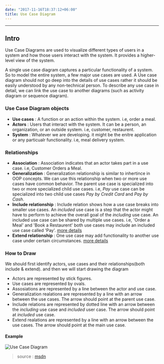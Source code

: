 ```yaml
---
date: "2017-11-16T18:37:12+06:00"
title: Use Case Diagram
---
```


---

## Intro
Use Case Diagrams are used to visualize different types of users in a system and how those users interact with the system. It provides a higher-level view of the system.

A single use case diagram captures a particular functionality of a system. So to model the entire system, a few major use cases are used. A Use case diagram should not go deep into the details of use cases rather it should be easily understood by any non-technical person. To describe any use case in detail, we can link the use case to another diagrams (such as activity diagram or sequence diagram).

### Use Case Diagram objects

- **Use cases** : A function or an action within the system. i.e, order a meal.
- **Actors** : Users that interact with the system. It can be a person, an organization, or an outside system. i.e, customer, restaurent.
- **System** : Whatever we are developing. it might be the enitre application or any particualr functionality. i.e, meal delivery system.


### Relationships

- **Association** : Association indicates that an actor takes part in a use case. i.e, Customer Orders a Meal.
- **Generalization** : Generalization relationship is similar to inhertince in OOP concepts. We can use this relationship when two or more use cases have common behavior. The parent use case is specialized into two or more specialized child use cases. i.e, *Pay* use case can be specialized into two child use cases *Pay by Credit Card* and *Pay by Cash*.
- **Include relationship** : Include relation shows how a use case breaks into smaller use cases. An *included* use case is a step that the actor might have to perform to achieve the overall goal of the *including* use case. An included use case can be shared by multiple use cases. i.e, 'Order a Meal' and 'Book a Restaurent' both use cases may include an included use case called 'Pay'. [more details](https://msdn.microsoft.com/en-us/library/dd409432.aspx#Include)
- **Extend relationship** : One use case may add functionality to another use case under certain circumstances. [more details](https://msdn.microsoft.com/en-us/library/dd409432.aspx#Extend)


### How to Draw

We should first identify actors, use cases and their relationships(both include & extend). and then we will start drawing the diagram

  - Actors are represented by stick figures.
  - Use cases are represented by ovals.
  - Assosiations are represented by a line between the actor and use case.
  - Generalization realations are represented by a line with an arrow between the use cases. The arrow should point at the parent use case.
  - Include relations are represented by dotted line with an arrow between the *including* use case and *included* user case. The arrow should point at *included* use case.
  - Extend realations are represented by a line with an arrow between the use cases. The arrow should point at the main use case.

#### Example 

![Use Case Diagram](https://docs.microsoft.com/en-us/previous-versions/visualstudio/visual-studio-2015/modeling/media/uml-ucovactor.png?view=vs-2015 "Use Case Diagram")

> source : [msdn](https://msdn.microsoft.com/en-us/library/dd409427.aspx)